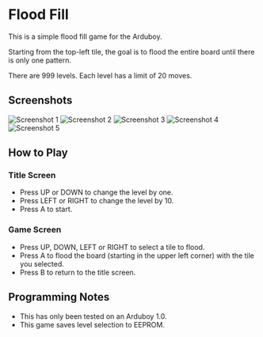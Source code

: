 # Flood Fill

This is a simple flood fill game for the Arduboy. 

Starting from the top-left tile, the goal is to flood the entire board until there is only one pattern.

There are 999 levels. Each level has a limit of 20 moves.

## Screenshots
![Screenshot 1](https://github.com/garyfranz/arduboy_floodfill/blob/master/img/screenshot_v1.1.1_01.PNG "Screenshot 1")
![Screenshot 2](https://github.com/garyfranz/arduboy_floodfill/blob/master/img/screenshot_v1.1_02.jpg "Screenshot 2")
![Screenshot 3](https://github.com/garyfranz/arduboy_floodfill/blob/master/img/screenshot_v1.1_03.jpg "Screenshot 3")
![Screenshot 4](https://github.com/garyfranz/arduboy_floodfill/blob/master/img/screenshot_v1.1_04.jpg "Screenshot 4")
![Screenshot 5](https://github.com/garyfranz/arduboy_floodfill/blob/master/img/screenshot_v1.1_05.jpg "Screenshot 5")

## How to Play


### Title Screen

  - Press UP or DOWN to change the level by one.
  - Press LEFT or RIGHT to change the level by 10.
  - Press A to start.

### Game Screen

  - Press UP, DOWN, LEFT or RIGHT to select a tile to flood. 
  - Press A to flood the board (starting in the upper left corner) with the tile you selected.
  - Press B to return to the title screen.

## Programming Notes

  - This has only been tested on an Arduboy 1.0.
  - This game saves level selection to EEPROM.
